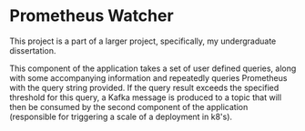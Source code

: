 # Prometheus Watcher

This project is a part of a larger project, specifically, my undergraduate dissertation. 

This component of the application takes a set of user defined queries, along with some accompanying information and repeatedly queries Prometheus with the query string provided. If the query result exceeds the specified threshold for this query, a Kafka message is produced to a topic that will then be consumed by the second component of the application (responsible for triggering a scale of a deployment in k8's). 
